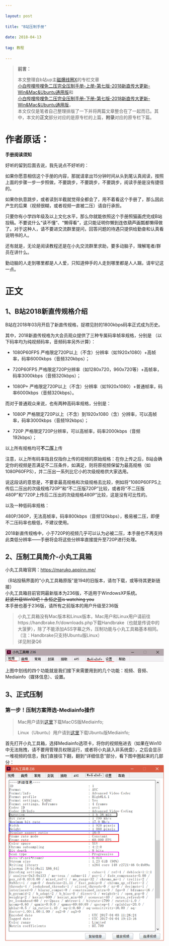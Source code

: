 ```yaml
---

layout: post

title: "B站压制手册"

date: 2018-04-13

tag: 教程

---
```



>**前言：**     
>
>本文整理自b站up主[磁爆线圈X](https://space.bilibili.com/3512816#/)的专栏文章       
>[小白哔哩哔哩免二压完全压制手册-上册-第七版-2018新直传大更新-Win&Mac&Ubuntu通用版](https://www.bilibili.com/read/cv311967)和       
>[小白哔哩哔哩免二压完全压制手册-下册-第七版-2018新直传大更新-Win&Mac&Ubuntu通用版](https://www.bilibili.com/read/cv311975?from=articleDetail)，        
>本文仅仅是笔者自己整理排版了一下并将两篇文章整合在了一起而已。其中，本文的**正文**部分对应的是原专栏的上篇，**附录**对应的原专栏下篇。

# 作者原话：
**手册阅读须知**

好听的留到后面去说，我先说点不好听的：

如果你愿意相信这个手册的内容，那就请拿出15分钟时间从头到尾认真阅读，按照上面的步骤一步一步照做，不要跳步，不要跳步，不要跳步，阅读手册是没有捷径的。

如果你执意跳步，或者读到半截就觉得全都会了，用不着看这个手册了，那么因此产生的后果（视频很糊，或者视频一直被二压）请自行承担。

只要你有小学四年级及以上文化水平，那么你就能依照这个手册照猫画虎完成B站投稿。不要说什么“读不懂”、“懒得看”，这只能证明你懒到连依葫芦画瓢都懒得做了。对于这种人，请不要进交流群里提问，回答问题的待遇只提供给勤奋和认真看说明书的人。

还有就是，无论是阅读教程还是在小丸交流群里求助，要多动脑子，理解笔者/群员在讲什么。

勤动脑的人走到哪里都是人人爱，只知道伸手的人走到哪里都是人人踹，请牢记这一点。

# 正文

## 1、B站2018新直传规格介绍
B站在2018年03月开启了新直传规格，捉襟见肘的1800kbps码率正式成为历史。

其中，2018新直传规格为大会员观众提供了三种专属码率帧率规格，分别是
（以下码率均为纯视频码率，音频码率另外计算）：

- 1080P60FPS 严格限定720P以上（不含）分辨率（如1920x1080）+高帧率，码率6000kbps（音频320kbps）；

- 720P60FPS 严格限定720P分辨率（如1280x720，960x720等）+高帧率，码率3000kbps（音频320kbps）；

- 1080P+ 严格限定720P以上（不含）分辨率（如1920x1080）+普通帧率，码率6000kbps（音频320kbps）。

而对于普通观众来说，也有两种高码率规格，分别是：

- 1080P 严格限定720P以上（不含）到1920x1080（含）分辨率，可以高帧率，码率3000kbps（音频192kbps）；

- 720P 严格限定720P分辨率，可以高帧率，码率2000kbps（音频192kbps）；

以上所有规格均可**不二压**上传

注意，以上所有码率指且仅指你上传的视频的原始规格：在你上传之后，B站会确定你的视频是否满足不二压条件，如满足，则将原视频保留为最高规格（如1080P60FPS），并二压出一系列比它小的次级规格供大家选用。

说这段话的意思是，不要拿最高规格和次级规格去比较，例如将“1080P60FPS上传后二压出的次级规格720P”和“不二压版720P”比较，或者将“不二压版480P”和“720P上传后二压出的次级规格480P”比较，这是没有可比性的。

以及一种低码率规格：

480P/360P，无法高帧率，码率800kbps（音频120kbps），极易被二压，即便不二压码率也极低，不建议使用。

2018新直传规格中，小于720P的视频几乎可以认为必被二压，本手册也不再支持此类低分辨率——手册将会将这些分辨率直接提升至720P进行处理。

## 2、压制工具简介-小丸工具箱
小丸工具箱官网：[https://maruko.appinn.me/
](https://maruko.appinn.me/)

（B站投稿界面的“小丸工具箱原版”是194的旧版本，请勿下载，或等待其更新链接）      
小丸工具箱目前官网最新版本为236版，不适用于WindowsXP系统。      
~~赶紧升级Win10吧！永恒之蓝is watching you~~        
本手册也基于236版，请所有之前版本的用户升级至236版
> 小丸工具箱没有Mac版本和Linux版本，Mac用户和Linux用户请前往https://handbrake.fr/downloads.php下载Handbrake（也就是传说中的大菠萝），除了不能添加ASS字幕之外，压制功能与小丸工具箱基本相同。（注：Handbrake只支持Ubuntu版Linux）        
>详见附录Q6
       
![](\images\posts\bilibili1080p\xioawan.png)

上图中划线的四个功能就是我们接下来需要用到的几个功能：视频、音频、Mediainfo（媒体信息）、设置。

## 3、正式压制

### 第一步！压制方案筛选-Mediainfo操作

> Mac用户请到[这里](https://mediaarea.net/en/MediaInfo/Download/Mac_OS)下载MacOS版Mediainfo;
>
> Linux（Ubuntu）用户请到[这里](https://mediaarea.net/en/MediaInfo/Download/Ubuntu)下载Ubuntu版Mediainfo;

首先打开小丸工具箱，选择Mediainfo选项卡，将你的视频拖进去（如果在Win10中无法拖拽，请不要用管理员权限运行，或者将小丸装入非系统盘），之后会显示一堆视频的信息，我们直接往下翻，翻到“详细信息”部分，看下图中圈起来的几部分：
![](\images\posts\bilibili1080p\xiaowan-media.png)

